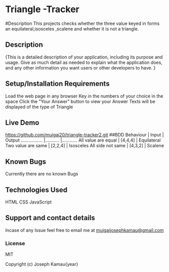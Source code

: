 # Triangle -Tracker
#Description
This projects checks whether the three value keyed in forms an equilateral,isosceles ,scalene and whether it is not a triangle.
## Description
{This is a detailed description of your application, including its purpose and usage.  Give as much detail as needed to explain what the application does, and any other information you want users or other developers to have. }
## Setup/Installation Requirements
Load the web page in any browser
Key in the numbers of your choice in the space
Click the "Your Answer" button to view your Answer
Texts will be displayed of the type of Triangle
## Live Demo
https://github.com/muigai20/triangle-tracker2.git
##BDD
  Behaviour           |    Input    |  Output
  .................   |...........  |............
  All value are equal |  [4,4,4]    | Equilateral
  Two value are same  |  [2,2,4]    | Isosceles
  All side not same   |   [4,3,2]   |  Scalene
## Known Bugs
Currently there are no known Bugs
## Technologies Used
HTML
CSS
JavaScript
## Support and contact details
Incase of any Issue feel free to email me at muigaijosephkamau@gmail.com
### License
MIT

Copyright (c) Joseph Kamau{year}
